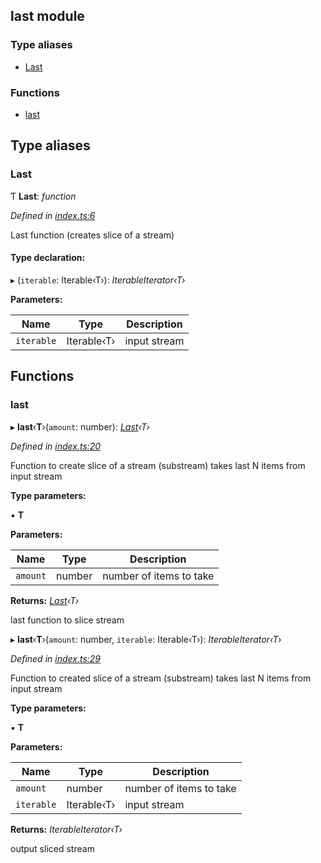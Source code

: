 ## last module

### Type aliases

* [Last](README.md#last)

### Functions

* [last](README.md#last)

## Type aliases

###  Last

Ƭ **Last**: *function*

*Defined in [index.ts:6](https://github.com/andres-kovalev/pragmatic-streams/blob/master/src/streams/last/index.ts#L6)*

Last function (creates slice of a stream)

#### Type declaration:

▸ (`iterable`: Iterable‹T›): *IterableIterator‹T›*

**Parameters:**

Name | Type | Description |
------ | ------ | ------ |
`iterable` | Iterable‹T› | input stream |

## Functions

###  last

▸ **last**‹**T**›(`amount`: number): *[Last](README.md#last)‹T›*

*Defined in [index.ts:20](https://github.com/andres-kovalev/pragmatic-streams/blob/master/src/streams/last/index.ts#L20)*

Function to create slice of a stream (substream)
takes last N items from input stream

**Type parameters:**

▪ **T**

**Parameters:**

Name | Type | Description |
------ | ------ | ------ |
`amount` | number | number of items to take |

**Returns:** *[Last](README.md#last)‹T›*

last function to slice stream

▸ **last**‹**T**›(`amount`: number, `iterable`: Iterable‹T›): *IterableIterator‹T›*

*Defined in [index.ts:29](https://github.com/andres-kovalev/pragmatic-streams/blob/master/src/streams/last/index.ts#L29)*

Function to created slice of a stream (substream)
takes last N items from input stream

**Type parameters:**

▪ **T**

**Parameters:**

Name | Type | Description |
------ | ------ | ------ |
`amount` | number | number of items to take |
`iterable` | Iterable‹T› | input stream |

**Returns:** *IterableIterator‹T›*

output sliced stream

